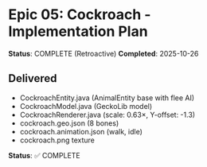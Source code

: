 # Epic 05: Cockroach - Implementation Plan

**Status**: COMPLETE (Retroactive)
**Completed**: 2025-10-26

## Delivered

- CockroachEntity.java (AnimalEntity base with flee AI)
- CockroachModel.java (GeckoLib model)
- CockroachRenderer.java (scale: 0.63×, Y-offset: -1.3)
- cockroach.geo.json (8 bones)
- cockroach.animation.json (walk, idle)
- cockroach.png texture

**Status**: ✅ COMPLETE
